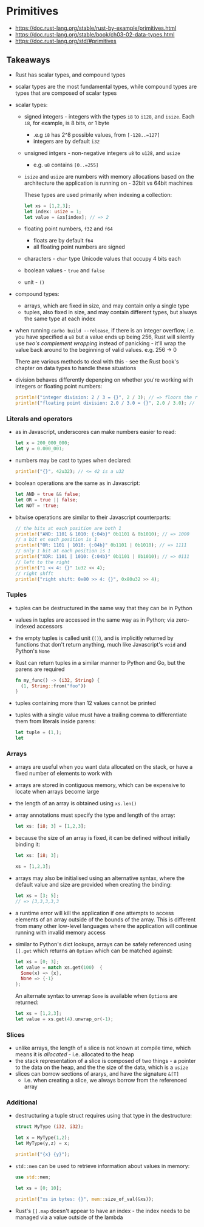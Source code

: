 # Primitives

- https://doc.rust-lang.org/stable/rust-by-example/primitives.html
- https://doc.rust-lang.org/stable/book/ch03-02-data-types.html
- https://doc.rust-lang.org/std/#primitives

## Takeaways

- Rust has scalar types, and compound types
- scalar types are the most fundamental types, while compound types are types
  that are composed of scalar types
- scalar types:

  - signed integers - integers with the types `i8` to `i128`, and `isize`.
    Each `i8`, for example, is 8 bits, or 1 byte
    - .e.g `i8` has 2^8 possible values, from `[-128..=127]`
    - integers are by default `i32`
  - unsigned intgers - non-negative integers `u8` to `u128`, and `usize`
    - e.g. `u8` contains `[0..=255]`
  - `isize` and `usize` are numbers with memory allocations based on the
    architecture the application is running on - 32bit vs 64bit machines

    These types are used primarily when indexing a collection:

    ```rust
    let xs = [1,2,3];
    let index: usize = 1;
    let value = &xs[index]; // => 2
    ```

  - floating point numbers, `f32` and `f64`
    - floats are by default `f64`
    - all floating point numbers are signed
  - characters - `char` type Unicode values that occupy 4 bits each
  - boolean values - `true` and `false`
  - unit - `()`

- compound types:
  - arrays, which are fixed in size, and may contain only a single type
  - tuples, also fixed in size, and may contain different types, but always the
    same type at each index
- when running `carbo build --release`, if there is an integer overflow, i.e.
  you have specified a `u8` but a value ends up being 256, Rust will silently
  use _two's complement wrapping_ instead of panicking - it'll wrap the value
  back around to the beginning of valid values. e.g. 256 -> 0

  There are various methods to deal with this - see the Rust book's chapter on
  data types to handle these situations

- division behaves differently depenping on whether you're working with integers
  or floating point numbers:

  ```rust
  println!("integer division: 2 / 3 = {}", 2 / 3); // => floors the result
  println!("floating point division: 2.0 / 3.0 = {}", 2.0 / 3.0); // => returns a decimal
  ```

### Literals and operators

- as in Javascript, underscores can make numbers easier to read:

  ```rust
  let x = 200_000_000;
  let y = 0.000_001;
  ```

- numbers may be cast to types when declared:

  ```rust
  println!("{}", 42u32); // <= 42 is a u32
  ```

- boolean operations are the same as in Javascript:

  ```rust
  let AND = true && false;
  let OR = true || false;
  let NOT = !true;
  ```

- bitwise operations are similar to their Javascript counterparts:

  ```rust
  // the bits at each position are both 1
  println!("AND: 1101 & 1010: {:04b}" 0b1101 & 0b1010); // => 1000
  // a bit et each position is 1
  println!("OR: 1101 | 1010: {:04b}" 0b1101 | 0b1010); // => 1111
  // only 1 bit at each position is 1
  println!("XOR: 1101 | 1010: {:04b}" 0b1101 | 0b1010); // => 0111
  // left to the right
  println!("1 << 4: {}" 1u32 << 4);
  // right shfft
  println!("right shift: 0x80 >> 4: {}", 0x80u32 >> 4);
  ```

### Tuples

- tuples can be destructured in the same way that they can be in Python
- values in tuples are accessed in the same way as in Python; via zero-indexed
  accessors
- the empty tuples is called unit (`()`), and is implicitly returned by
  functions that don't return anything, much like Javascript's `void` and
  Python's `None`
- Rust can return tuples in a similar manner to Python and Go, but the parens
  are required

  ```rust
  fn my_func() -> (i32, String) {
    (1, String::from("foo"))
  }
  ```

- tuples containing more than 12 values cannot be printed
- tuples with a single value must have a trailing comma to differentiate them
  from literals inside parens:

  ```rust
  let tuple = (1,);
  let
  ```

### Arrays

- arrays are useful when you want data allocated on the stack, or have a fixed
  number of elements to work with
- arrays are stored in contiguous memory, which can be expensive to locate when
  arrays become large
- the length of an array is obtained using `xs.len()`
- array annotations must specify the type and length of the array:

  ```rust
  let xs: [i8; 3] = [1,2,3];
  ```

- because the size of an array is fixed, it can be defined without initially
  binding it:

  ```rust
  let xs: [i8; 3];

  xs = [1,2,3];
  ```

- arrays may also be initialised using an alternative syntax, where the default
  value and size are provided when creating the binding:

  ```rust
  let xs = [3; 5];
  // => [3,3,3,3,3
  ```

- a runtime error will kill the application if one attempts to access elements
  of an array outside of the bounds of the array. This is different from many
  other low-level languages where the application will continue running with
  invalid memory access
- similar to Python's dict lookups, arrays can be safely referenced using
  `[].get` which returns an `Option` which can be matched against:

  ```rust
  let xs = [0; 3];
  let value = match xs.get(100)  {
    Some(x) => {x},
    None => {-1}
  };
  ```

  An alternate syntax to unwrap `Some` is available when `Option`s are returned:

  ```rust
  let xs = [1,2,3];
  let value = xs.get(4).unwrap_or(-1);
  ```

### Slices

- unlike arrays, the length of a slice is not known at compile time, which means
  it is _allocated_ - i.e. allocated to the heap
- the stack representation of a slice is composed of two things - a pointer to
  the data on the heap, and the the size of the data, which is a `usize`
- slices can borrow sections of ararys, and have the signature `&[T]`
  - i.e. when creating a slice, we always borrow from the referenced array

### Additional

- destructuring a tuple struct requires using that type in the destructure:

  ```rust
  struct MyType (i32, i32);

  let x = MyType(1,2);
  let MyType(y,z) = x;

  println!("{x} {y}");
  ```

- `std::mem` can be used to retrieve information about values in memory:

  ```rust
  use std::mem;

  let xs = [0; 10];

  println!("xs in bytes: {}", mem::size_of_val(&xs));
  ```

- Rust's `[].map` doesn't appear to have an index - the index needs to be
  managed via a value outside of the lambda

